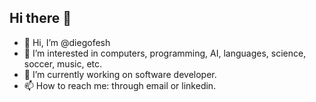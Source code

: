 ## Hi there 👋

<!--
**diegofesh/diegofesh** is a ✨ _special_ ✨ repository because its `README.md` (this file) appears on your GitHub profile.

Here are some ideas to get you started:

- 🔭 I’m currently working on ...
- 🌱 I’m currently learning ...
- 👯 I’m looking to collaborate on ...
- 🤔 I’m looking for help with ...
- 💬 Ask me about ...
- 📫 How to reach me: ...
- 😄 Pronouns: ...
- ⚡ Fun fact: ...
-->
- 👋 Hi, I’m @diegofesh
- 👀 I’m interested in computers, programming, AI, languages, science, soccer, music, etc.
- 🌱 I’m currently working on software developer.
- 📫 How to reach me: through email or linkedin.
